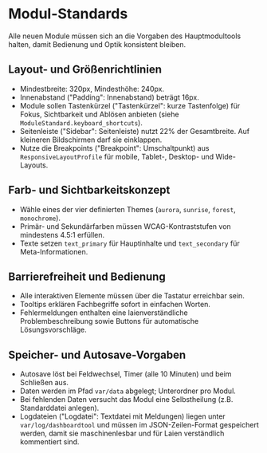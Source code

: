 # Modul-Standards

Alle neuen Module müssen sich an die Vorgaben des Hauptmodultools halten, damit
Bedienung und Optik konsistent bleiben.

## Layout- und Größenrichtlinien
- Mindestbreite: 320px, Mindesthöhe: 240px.
- Innenabstand ("Padding": Innenabstand) beträgt 16px.
- Module sollen Tastenkürzel ("Tastenkürzel": kurze Tastenfolge) für Fokus, Sichtbarkeit
  und Ablösen anbieten (siehe `ModuleStandard.keyboard_shortcuts`).
- Seitenleiste ("Sidebar": Seitenleiste) nutzt 22% der Gesamtbreite. Auf kleineren
  Bildschirmen darf sie einklappen.
- Nutze die Breakpoints ("Breakpoint": Umschaltpunkt) aus `ResponsiveLayoutProfile`
  für mobile, Tablet-, Desktop- und Wide-Layouts.

## Farb- und Sichtbarkeitskonzept
- Wähle eines der vier definierten Themes (`aurora`, `sunrise`, `forest`, `monochrome`).
- Primär- und Sekundärfarben müssen WCAG-Kontraststufen von mindestens 4.5:1 erfüllen.
- Texte setzen `text_primary` für Hauptinhalte und `text_secondary` für Meta-Informationen.

## Barrierefreiheit und Bedienung
- Alle interaktiven Elemente müssen über die Tastatur erreichbar sein.
- Tooltips erklären Fachbegriffe sofort in einfachen Worten.
- Fehlermeldungen enthalten eine laienverständliche Problembeschreibung sowie Buttons für
  automatische Lösungsvorschläge.

## Speicher- und Autosave-Vorgaben
- Autosave löst bei Feldwechsel, Timer (alle 10 Minuten) und beim Schließen aus.
- Daten werden im Pfad `var/data` abgelegt; Unterordner pro Modul.
- Bei fehlenden Daten versucht das Modul eine Selbstheilung (z.B. Standarddatei anlegen).
- Logdateien ("Logdatei": Textdatei mit Meldungen) liegen unter `var/log/dashboardtool`
  und müssen im JSON-Zeilen-Format gespeichert werden, damit sie maschinenlesbar
  und für Laien verständlich kommentiert sind.
